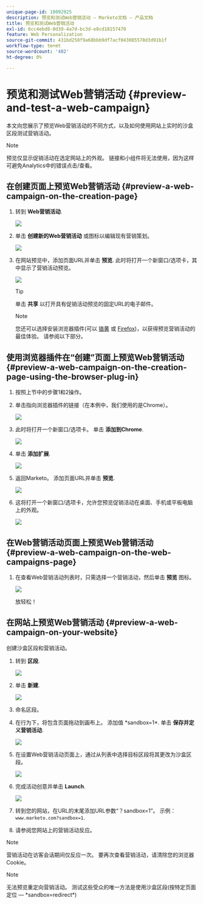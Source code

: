 ```yaml
---
unique-page-id: 10092925
description: 预览和测试Web营销活动 — Marketo文档 — 产品文档
title: 预览和测试Web营销活动
exl-id: 6cc4ebd8-0d39-4a7d-bc3d-e8cd18157470
feature: Web Personalization
source-git-commit: 431bd258f9a68bbb9df7acf043085578d3d91b1f
workflow-type: tm+mt
source-wordcount: '402'
ht-degree: 0%

---
```


# 预览和测试Web营销活动 {#preview-and-test-a-web-campaign}

本文向您展示了预览Web营销活动的不同方式，以及如何使用网站上实时的沙盒区段测试营销活动。

>[!NOTE]
>
>预览仅显示促销活动在选定网站上的外观。 链接和小组件将无法使用，因为这样可避免Analytics中的错误点击/查看。

## 在创建页面上预览Web营销活动 {#preview-a-web-campaign-on-the-creation-page}

1. 转到 **Web营销活动**.

   ![](assets/image2016-8-18-15-3a59-3a35.png)

1. 单击 **创建新的Web营销活动** 或图标以编辑现有营销策划。

   ![](assets/create-new-or-edit-web-campaign.png)

1. 在网站预览中，添加页面URL并单击 **预览**. 此时将打开一个新窗口/选项卡，其中显示了营销活动预览。

   ![](assets/three-1.png)

   >[!TIP]
   >
   >单击 **共享** 以打开具有促销活动预览的固定URL的电子邮件。

   >[!NOTE]
   >
   >您还可以选择安装浏览器插件(可以 [铬黄](https://chrome.google.com/webstore/detail/marketo-web-personalizati/ldiddonjplchallbngbccbfdfeldohkj) 或 [Firefox](https://rtp-static.marketo.com/rtp/libs/mwp-0.0.0.8.xpi))，以获得预览营销活动的最佳体验。 请参阅以下部分。

## 使用浏览器插件在“创建”页面上预览Web营销活动 {#preview-a-web-campaign-on-the-creation-page-using-the-browser-plug-in}

1. 按照上节中的步骤1和2操作。

1. 单击指向浏览器插件的链接（在本例中，我们使用的是Chrome）。

   ![](assets/4-1.png)

1. 此时将打开一个新窗口/选项卡。 单击 **添加到Chrome**.

   ![](assets/five.png)

1. 单击 **添加扩展**.

   ![](assets/six.png)

1. 返回Marketo。 添加页面URL并单击 **预览**.

   ![](assets/seven.png)

1. 这将打开一个新窗口/选项卡，允许您预览促销活动在桌面、手机或平板电脑上的外观。

   ![](assets/campaign-preview.png)

## 在Web营销活动页面上预览Web营销活动 {#preview-a-web-campaign-on-the-web-campaigns-page}

1. 在查看Web营销活动列表时，只需选择一个营销活动，然后单击 **预览** 图标。

   ![](assets/web-campaigns-1-preview-hand.png)

   放轻松！

## 在网站上预览Web营销活动 {#preview-a-web-campaign-on-your-website}

创建沙盒区段和营销活动。

1. 转到 **区段**.

   ![](assets/new-dropdown-segments-hand.jpg)

1. 单击 **新建**.

   ![](assets/image2015-9-10-10-3a42-3a39.png)

1. 命名区段。

1. 在行为下，将包含页面拖动到画布上。 添加值 &#42;sandbox=1&#42;. 单击 **保存并定义营销活动**.

   ![](assets/segment.png)

1. 在设置Web营销活动页面上，通过从列表中选择目标区段将其更改为沙盒区段。

   ![](assets/set-web-campaign-target-segment.jpg)

1. 完成活动创意并单击 **Launch**.

   ![](assets/click-launch.jpg)

1. 转到您的网站，在URL的末尾添加URL参数“？sandbox=1”。 示例： `www.marketo.com?sandbox=1`.

1. 请参阅您网站上的营销活动反应。

>[!NOTE]
>
>营销活动在访客会话期间仅反应一次。 要再次查看营销活动，请清除您的浏览器Cookie。

>[!NOTE]
>
>无法预览重定向营销活动。 测试这些受众的唯一方法是使用沙盒区段(按特定页面定位 —  &#42;sandbox=redirect&#42;)

